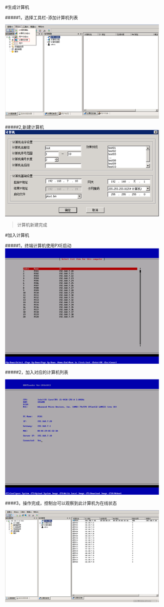 #生成计算机

#####1，选择工具栏-添加计算机列表

![](/assets/5.png)

#####2,新建计算机
![](/assets/6.png)
>计算机新建完成


#加入计算机

#####1，终端计算机使用PXE启动
![](/assets/n1.png)


#####2，加入对应的计算机列表

![](/assets/n2.png)


####3，操作完成，控制台可以观察到此计算机为在线状态

![](/assets/n3-1.png)




